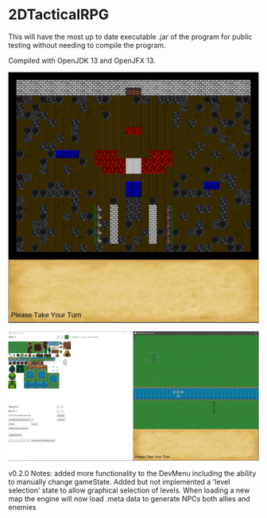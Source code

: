 # 2DTacticalRPG
This will have the most up to date executable .jar of the program for public testing without needing to compile the program. 

Compiled with OpenJDK 13 and OpenJFX 13.

![Alt text](/ExampleScreenShots/gameExample.PNG?raw=true "Game Example")

![Alt text](/ExampleScreenShots/devMenuExample.PNG?raw=true "Dev Menu")

v0.2.0 Notes: added more functionality to the DevMenu including the ability to manually change gameState. 
	Added but not implemented a 'level selection' state to allow graphical selection of levels.
	When loading a new map the engine will now load .meta data to generate NPCs both allies and enemies
